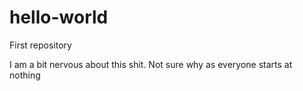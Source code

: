 # hello-world
First repository 

I am a bit nervous about this shit. Not sure why as everyone starts at nothing

